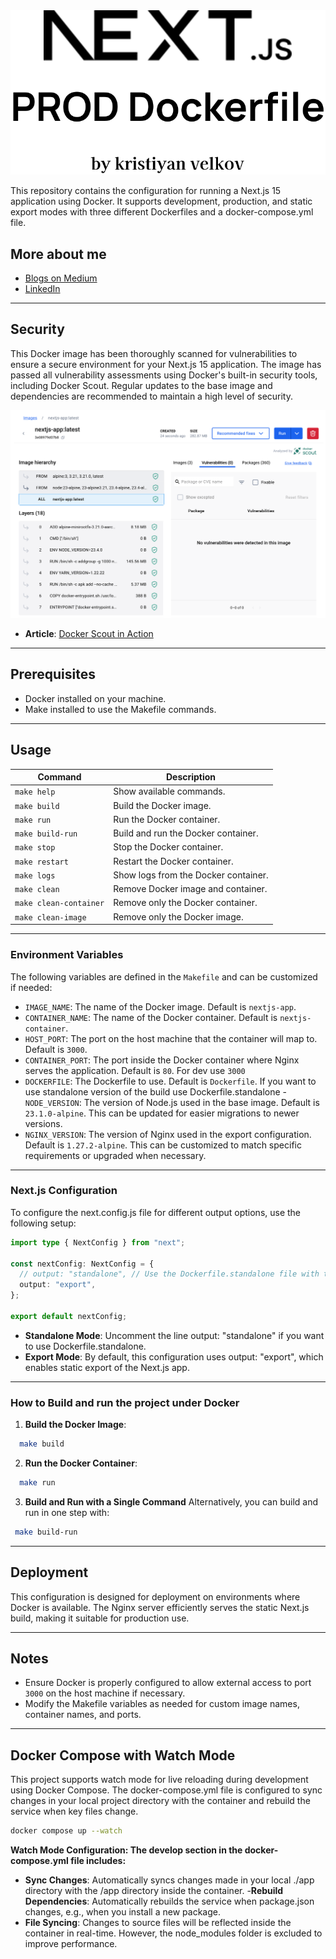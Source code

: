 <div align="center">
  <img src="./public/next.svg" alt="Next.js Prod Dockerfile Logo" />
</div>

This repository contains the configuration for running a Next.js 15 application using Docker. It supports development, production, and static export modes with three different Dockerfiles and a docker-compose.yml file.

## More about me

- [Blogs on Medium](https://medium.com/@kristiyanvelkov)
- [LinkedIn](https://www.linkedin.com/in/kristiyan-velkov-763130b3/)

---

## Security

This Docker image has been thoroughly scanned for vulnerabilities to ensure a secure environment for your Next.js 15 application. The image has passed all vulnerability assessments using Docker's built-in security tools, including Docker Scout. Regular updates to the base image and dependencies are recommended to maintain a high level of security.

<div align="center">
  <img src="./public/docker-scout.png" alt="Docker Scout check" />
</div>

- **Article**: [Docker Scout in Action](https://levelup.gitconnected.com/docker-scout-in-action-63e7c812532a?sk=120903755538c5065585d458d5e1eaa8)

---

## Prerequisites

- Docker installed on your machine.
- Make installed to use the Makefile commands.

---

## Usage

| Command                | Description                          |
| ---------------------- | ------------------------------------ |
| `make help`            | Show available commands.             |
| `make build`           | Build the Docker image.              |
| `make run`             | Run the Docker container.            |
| `make build-run`       | Build and run the Docker container.  |
| `make stop`            | Stop the Docker container.           |
| `make restart`         | Restart the Docker container.        |
| `make logs`            | Show logs from the Docker container. |
| `make clean`           | Remove Docker image and container.   |
| `make clean-container` | Remove only the Docker container.    |
| `make clean-image`     | Remove only the Docker image.        |

---

### Environment Variables

The following variables are defined in the `Makefile` and can be customized if needed:

- `IMAGE_NAME`: The name of the Docker image. Default is `nextjs-app`.
- `CONTAINER_NAME`: The name of the Docker container. Default is `nextjs-container`.
- `HOST_PORT`: The port on the host machine that the container will map to. Default is `3000`.
- `CONTAINER_PORT`: The port inside the Docker container where Nginx serves the application. Default is `80`. For dev use `3000`
- `DOCKERFILE`: The Dockerfile to use. Default is `Dockerfile`. If you want to use standalone version of the build use Dockerfile.standalone -`NODE_VERSION`: The version of Node.js used in the base image. Default is `23.1.0-alpine`. This can be updated for easier migrations to newer versions.
- `NGINX_VERSION`: The version of Nginx used in the export configuration. Default is `1.27.2-alpine`. This can be customized to match specific requirements or upgraded when necessary.

---

### Next.js Configuration

To configure the next.config.js file for different output options, use the following setup:

```typescript
import type { NextConfig } from "next";

const nextConfig: NextConfig = {
  // output: "standalone", // Use the Dockerfile.standalone file with this option
  output: "export",
};

export default nextConfig;
```

- **Standalone Mode**: Uncomment the line output: "standalone" if you want to use Dockerfile.standalone.
- **Export Mode**: By default, this configuration uses output: "export", which enables static export of the Next.js app.

---

### How to Build and run the project under Docker

1. **Build the Docker Image**:

```bash
  make build
```

2.  **Run the Docker Container**:

```bash
  make run
```

3. **Build and Run with a Single Command**
   Alternatively, you can build and run in one step with:

```bash
 make build-run
```

---

## Deployment

This configuration is designed for deployment on environments where Docker is available. The Nginx server efficiently serves the static Next.js build, making it suitable for production use.

---

## Notes

- Ensure Docker is properly configured to allow external access to port `3000` on the host machine if necessary.
- Modify the Makefile variables as needed for custom image names, container names, and ports.

---

## Docker Compose with Watch Mode

This project supports watch mode for live reloading during development using Docker Compose. The docker-compose.yml file is configured to sync changes in your local project directory with the container and rebuild the service when key files change.

```bash
docker compose up --watch
```

**Watch Mode Configuration: The develop section in the docker-compose.yml file includes:**

- **Sync Changes**: Automatically syncs changes made in your local ./app directory with the /app directory inside the container. -**Rebuild Dependencies**: Automatically rebuilds the service when package.json changes, e.g., when you install a new package.
- **File Syncing**: Changes to source files will be reflected inside the container in real-time. However, the node_modules folder is excluded to improve performance.
